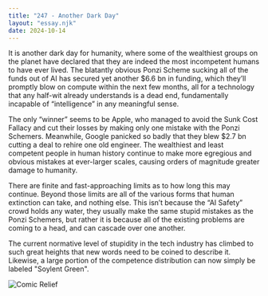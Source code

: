 ```yaml
---
title: "247 - Another Dark Day"
layout: "essay.njk"
date: 2024-10-14
---
```


It is another dark day for humanity, where some of the wealthiest groups on the planet have declared that they are indeed the most incompetent humans to have ever lived. The blatantly obvious Ponzi Scheme sucking all of the funds out of AI has secured yet another $6.6 bn in funding, which they’ll promptly blow on compute within the next few months, all for a technology that any half-wit already understands is a dead end, fundamentally incapable of “intelligence” in any meaningful sense.

The only “winner” seems to be Apple, who managed to avoid the Sunk Cost Fallacy and cut their losses by making only one mistake with the Ponzi Schemers. Meanwhile, Google panicked so badly that they blew $2.7 bn cutting a deal to rehire one old engineer. The wealthiest and least competent people in human history continue to make more egregious and obvious mistakes at ever-larger scales, causing orders of magnitude greater damage to humanity. 
 
There are finite and fast-approaching limits as to how long this may continue. Beyond those limits are all of the various forms that human extinction can take, and nothing else. This isn’t because the “AI Safety” crowd holds any water, they usually make the same stupid mistakes as the Ponzi Schemers, but rather it is because all of the existing problems are coming to a head, and can cascade over one another.

The current normative level of stupidity in the tech industry has climbed to such great heights that new words need to be coined to describe it. Likewise, a large portion of the competence distribution can now simply be labeled "Soylent Green".

![Comic Relief](https://media.licdn.com/dms/image/v2/D5622AQH2IvpzDQhV3w/feedshare-shrink_800/feedshare-shrink_800/0/1727913404404?e=1736985600&v=beta&t=utZShyvZfTRNv2X4BNLQQVvPrLnu46qj2SNw1B1upkA)